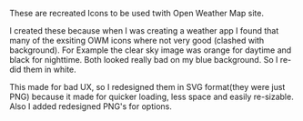 These are recreated Icons to be used twith Open Weather Map site.

I created these because when I was creating a weather app I found that many of the exsiting OWM icons where not very good (clashed with background).
For Example the clear sky image was orange for daytime and black for nighttime. Both looked really bad on my blue background. So I re-did them in white. 

This made for bad UX, so I redesigned them in SVG format(they were just PNG) because it made for quicker loading, less space and easily re-sizable.
Also I added redesigned PNG's for options.